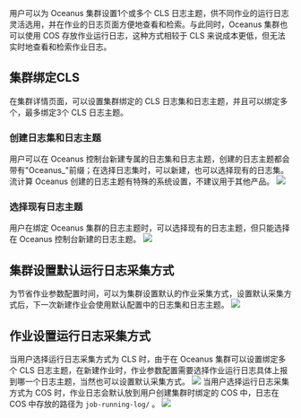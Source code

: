 用户可以为 Oceanus 集群设置1个或多个 CLS 日志主题，供不同作业的运行日志灵活选用，并在作业的日志页面方便地查看和检索。与此同时，Oceanus 集群也可以使用 COS 存放作业运行日志，这种方式相较于 CLS 来说成本更低，但无法实时地查看和检索作业日志。

## 集群绑定CLS

在集群详情页面，可以设置集群绑定的 CLS 日志集和日志主题，并且可以绑定多个，最多绑定3个 CLS 日志主题。

### 创建日志集和日志主题
用户可以在 Oceanus 控制台新建专属的日志集和日志主题，创建的日志主题都会带有"Oceanus_"前缀；在选择日志集时，可以新建，也可以选择现有的日志集。
流计算 Oceanus 创建的日志主题有特殊的系统设置，不建议用于其他产品。
![](https://qcloudimg.tencent-cloud.cn/raw/1c6b0e232ce4ddd1e60bac0526413761.png)

### 选择现有日志主题
用户在绑定 Oceanus 集群的日志主题时，可以选择现有的日志主题，但只能选择在 Oceanus 控制台新建的日志主题。
![](https://qcloudimg.tencent-cloud.cn/raw/849a2fc6cd015a7e62da5daa0984a86c.png)

## 集群设置默认运行日志采集方式
为节省作业参数配置时间，可以为集群设置默认的作业采集方式，设置默认采集方式后，下一次新建作业会使用默认配置中的日志集和日志主题。
![](https://qcloudimg.tencent-cloud.cn/raw/1cff3853b761abb6cf941595bac58a39.png)

## 作业设置运行日志采集方式
当用户选择运行日志采集方式为 CLS 时，由于在 Oceanus 集群可以设置绑定多个 CLS 日志主题，在新建作业时，作业参数配置需要选择作业运行日志具体上报到哪一个日志主题，当然也可以设置默认采集方式。
![](https://qcloudimg.tencent-cloud.cn/raw/447c71ed4a50e93bbebc89d7928c3a04.png) 
当用户选择运行日志采集方式为 COS 时，作业日志会默认放到用户创建集群时绑定的 COS 中，日志在 COS 中存放的路径为 `job-running-log/` 。
![](https://qcloudimg.tencent-cloud.cn/raw/6fbc2c396cd3836214b8d3993a76c0ea.png)
